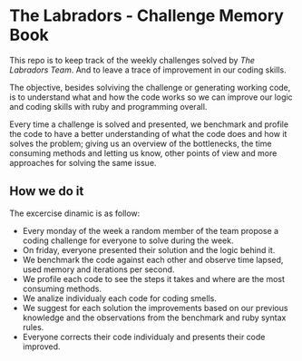 # The Labradors - Challenge Memory Book

This repo is to keep track of the weekly challenges solved by _*The Labradors Team*_. And to leave a trace of improvement in our coding skills.

The objective, besides solviving the challenge or generating working code, is to
understand what and how the code works so we can improve our logic and coding
skills with ruby and programming overall.

Every time a challenge is solved and presented, we benchmark and profile the
code to have a better understanding of what the code does and how it solves the
problem; giving us an overview of the bottlenecks, the time consuming methods
and letting us know, other points of view and  more approaches for solving the same issue.

## How we do it

The excercise dinamic is as follow:

- Every monday of the week a random member of the team propose a coding challenge for everyone to solve during the week.
- On friday, everyone presented their solution and the logic behind it.
- We benchmark the code against each other and observe time lapsed, used memory
    and iterations per second.
- We profile each code to see the steps it takes and where are the most
    consuming methods.
- We analize individualy each code for coding smells.
- We suggest for each solution the improvements based on our previous knowledge
    and the observations from the benchmark and ruby syntax rules.
- Everyone corrects their code individualy and presents their code improved.

